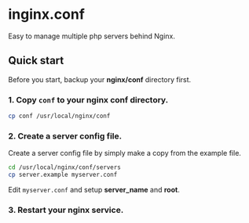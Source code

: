 inginx.conf
==============

Easy to manage multiple php servers behind Nginx.

Quick start
-----------

Before you start, backup your **nginx/conf** directory first.

### 1. Copy `conf` to your nginx conf directory.

```bash
cp conf /usr/local/nginx/conf
```

### 2. Create a server config file.


Create a server config file by simply make a copy from the example file.

```bash
cd /usr/local/nginx/conf/servers
cp server.example myserver.conf
```

Edit `myserver.conf` and setup **server_name** and **root**.


### 3. Restart your nginx service.
